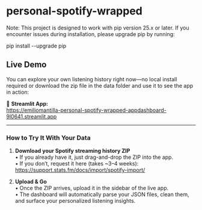 # personal-spotify-wrapped

Note: This project is designed to work with pip version 25.x or later. If you encounter issues during installation, please upgrade pip by running:

pip install --upgrade pip

## Live Demo

You can explore your own listening history right now—no local install required or download the zip file in the data folder and use it to see the app in action:

🔗 **Streamlit App:**  
https://emiliomantilla-personal-spotify-wrapped-appdashboard-9l0641.streamlit.app

---

### How to Try It With Your Data

1. **Download your Spotify streaming history ZIP**  
   • If you already have it, just drag-and-drop the ZIP into the app.  
   • If you don’t, request it here (takes ~3–4 weeks):  
   https://support.stats.fm/docs/import/spotify-import/

2. **Upload & Go**  
   • Once the ZIP arrives, upload it in the sidebar of the live app.  
   • The dashboard will automatically parse your JSON files, clean them, and surface your personalized listening insights.

